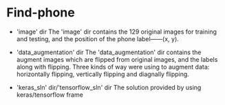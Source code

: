 # Find-phone

* 'image' dir 
The 'image' dir contains the 129 original images for training and testing, and the position of the phone label——(x, y).

* 'data_augmentation' dir
The 'data_augmentation' dir contains the augment images which are flipped from original images, and the labels along with flipping. Three kinds of way were using to augment data: horizontally flipping, vertically flipping and diagnally flipping.

* 'keras_sln' dir/'tensorflow_sln' dir
The solution provided by using keras/tensorflow frame
